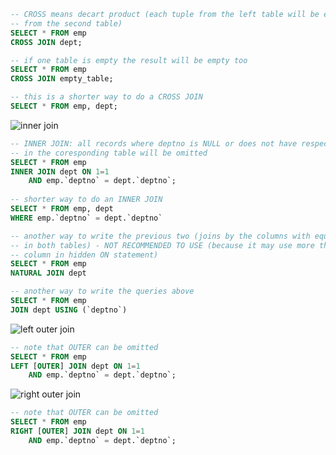 ```sql
-- CROSS means decart product (each tuple from the left table will be extended with data
-- from the second table)
SELECT * FROM emp 
CROSS JOIN dept;

-- if one table is empty the result will be empty too
SELECT * FROM emp 
CROSS JOIN empty_table;

-- this is a shorter way to do a CROSS JOIN 
SELECT * FROM emp, dept;
```

![inner join](https://www.w3schools.com/sql/img_innerjoin.gif)
```sql
-- INNER JOIN: all records where deptno is NULL or does not have respective record 
-- in the coresponding table will be omitted
SELECT * FROM emp 
INNER JOIN dept ON 1=1
    AND emp.`deptno` = dept.`deptno`;
    
-- shorter way to do an INNER JOIN
SELECT * FROM emp, dept 
WHERE emp.`deptno` = dept.`deptno`

-- another way to write the previous two (joins by the columns with equal names
-- in both tables) - NOT RECOMMENDED TO USE (because it may use more than one 
-- column in hidden ON statement)
SELECT * FROM emp 
NATURAL JOIN dept

-- another way to write the queries above
SELECT * FROM emp 
JOIN dept USING (`deptno`)
```

![left outer join](https://www.w3schools.com/sql/img_leftjoin.gif)
```sql
-- note that OUTER can be omitted
SELECT * FROM emp 
LEFT [OUTER] JOIN dept ON 1=1
    AND emp.`deptno` = dept.`deptno`;
```

![right outer join](https://www.w3schools.com/sql/img_rightjoin.gif)
```sql
-- note that OUTER can be omitted
SELECT * FROM emp 
RIGHT [OUTER] JOIN dept ON 1=1
    AND emp.`deptno` = dept.`deptno`;
```
